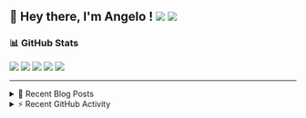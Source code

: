## 👋 Hey there, I'm Angelo ! ![](https://img.shields.io/badge/Intel-Core_i5_12th-0071C5?style=for-the-badge&logo=intel&logoColor=white) <a href="https://www.buymeacoffee.com/angelodotnet" target="_blank"><img src="https://img.shields.io/badge/Buy%20Me%20A%20Coffee-FFDD00.svg?style=for-the-badge&logo=Buy-Me-A-Coffee&logoColor=black"></a>

### 📊 GitHub Stats
![](http://github-profile-summary-cards.vercel.app/api/cards/profile-details?username=angelodotnet&theme=darcula)
![](http://github-profile-summary-cards.vercel.app/api/cards/repos-per-language?username=angelodotnet&theme=dracula)
![](http://github-profile-summary-cards.vercel.app/api/cards/most-commit-language?username=angelodotnet&theme=dracula)
![](http://github-profile-summary-cards.vercel.app/api/cards/stats?username=angelodotnet&theme=dracula)
![](http://github-profile-summary-cards.vercel.app/api/cards/productive-time?username=angelodotnet&theme=dracula&utcOffset=8)

---

<details>
  <summary>📝 Recent Blog Posts</summary>

  <!-- BLOG-POST-LIST:START -->
- [How to secure minimal api microservices with asp.net core identity](https://dev.to/angelodotnet/how-to-secure-minimal-api-microservices-with-aspnet-core-identity-2o68)
- [How to connect two microservices with RabbitMQ](https://dev.to/angelodotnet/example-of-microservice-communication-with-rabbitmq-3b2f)
- [How to create a simple appointment calendar](https://dev.to/angelodotnet/example-to-create-a-appointment-calendar-477n)
- [Docker configurations for .NET applications and more](https://dev.to/angelodotnet/docker-configurations-for-net-applications-and-more-1pg8)
- [How to create a background email sender with outbox pattern integration](https://dev.to/angelodotnet/example-to-create-a-background-email-sender-with-outbox-pattern-integration-4cdl)
<!-- BLOG-POST-LIST:END -->
  
</details>

<details>
  <summary> ⚡ Recent GitHub Activity</summary>

  <!--START_SECTION:activity-->
1. 🎉 Merged PR [#110](https://github.com/AngeloDotNet/GSWCloudApp/pull/110) in [AngeloDotNet/GSWCloudApp](https://github.com/AngeloDotNet/GSWCloudApp)
2. 💪 Opened PR [#110](https://github.com/AngeloDotNet/GSWCloudApp/pull/110) in [AngeloDotNet/GSWCloudApp](https://github.com/AngeloDotNet/GSWCloudApp)
3. 🎉 Merged PR [#109](https://github.com/AngeloDotNet/GSWCloudApp/pull/109) in [AngeloDotNet/GSWCloudApp](https://github.com/AngeloDotNet/GSWCloudApp)
4. 💪 Opened PR [#109](https://github.com/AngeloDotNet/GSWCloudApp/pull/109) in [AngeloDotNet/GSWCloudApp](https://github.com/AngeloDotNet/GSWCloudApp)
5. 🎉 Merged PR [#108](https://github.com/AngeloDotNet/GSWCloudApp/pull/108) in [AngeloDotNet/GSWCloudApp](https://github.com/AngeloDotNet/GSWCloudApp)
<!--END_SECTION:activity-->

</details>
